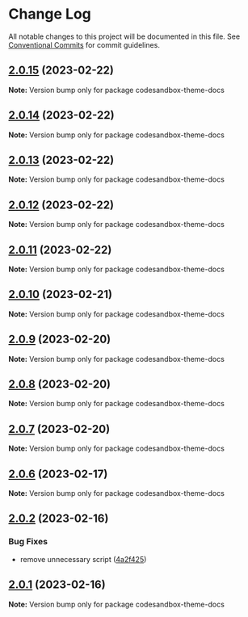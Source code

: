 # Change Log

All notable changes to this project will be documented in this file.
See [Conventional Commits](https://conventionalcommits.org) for commit guidelines.

## [2.0.15](https://github.com/shuding/nextra/compare/v2.0.14...v2.0.15) (2023-02-22)

**Note:** Version bump only for package codesandbox-theme-docs





## [2.0.14](https://github.com/shuding/nextra/compare/v2.0.13...v2.0.14) (2023-02-22)

**Note:** Version bump only for package codesandbox-theme-docs





## [2.0.13](https://github.com/shuding/nextra/compare/v2.0.12...v2.0.13) (2023-02-22)

**Note:** Version bump only for package codesandbox-theme-docs





## [2.0.12](https://github.com/shuding/nextra/compare/v2.0.11...v2.0.12) (2023-02-22)

**Note:** Version bump only for package codesandbox-theme-docs





## [2.0.11](https://github.com/shuding/nextra/compare/v2.0.10...v2.0.11) (2023-02-22)

**Note:** Version bump only for package codesandbox-theme-docs





## [2.0.10](https://github.com/shuding/nextra/compare/v2.0.9...v2.0.10) (2023-02-21)

**Note:** Version bump only for package codesandbox-theme-docs





## [2.0.9](https://github.com/shuding/nextra/compare/v2.0.8...v2.0.9) (2023-02-20)

**Note:** Version bump only for package codesandbox-theme-docs





## [2.0.8](https://github.com/shuding/nextra/compare/v2.0.7...v2.0.8) (2023-02-20)

**Note:** Version bump only for package codesandbox-theme-docs





## [2.0.7](https://github.com/shuding/nextra/compare/v2.0.6...v2.0.7) (2023-02-20)

**Note:** Version bump only for package codesandbox-theme-docs





## [2.0.6](https://github.com/shuding/nextra/compare/v2.0.5...v2.0.6) (2023-02-17)

**Note:** Version bump only for package codesandbox-theme-docs





## [2.0.2](https://github.com/shuding/nextra/compare/v2.0.1...v2.0.2) (2023-02-16)


### Bug Fixes

* remove unnecessary script ([4a2f425](https://github.com/shuding/nextra/commit/4a2f425c999aa12981c254646977917e58d280b4))





## [2.0.1](https://github.com/shuding/nextra/compare/v1.20.9...v2.0.1) (2023-02-16)

**Note:** Version bump only for package codesandbox-theme-docs
